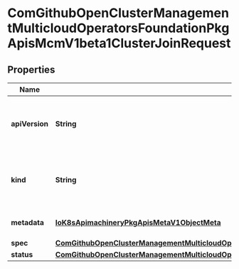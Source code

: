 
# ComGithubOpenClusterManagementMulticloudOperatorsFoundationPkgApisMcmV1beta1ClusterJoinRequest

## Properties
Name | Type | Description | Notes
------------ | ------------- | ------------- | -------------
**apiVersion** | **String** | APIVersion defines the versioned schema of this representation of an object. Servers should convert recognized schemas to the latest internal value, and may reject unrecognized values. More info: https://git.k8s.io/community/contributors/devel/sig-architecture/api-conventions.md#resources |  [optional]
**kind** | **String** | Kind is a string value representing the REST resource this object represents. Servers may infer this from the endpoint the client submits requests to. Cannot be updated. In CamelCase. More info: https://git.k8s.io/community/contributors/devel/sig-architecture/api-conventions.md#types-kinds |  [optional]
**metadata** | [**IoK8sApimachineryPkgApisMetaV1ObjectMeta**](IoK8sApimachineryPkgApisMetaV1ObjectMeta.md) | Standard object&#39;s metadata. More info: https://git.k8s.io/community/contributors/devel/api-conventions.md#metadata |  [optional]
**spec** | [**ComGithubOpenClusterManagementMulticloudOperatorsFoundationPkgApisMcmV1beta1ClusterJoinRequestSpec**](ComGithubOpenClusterManagementMulticloudOperatorsFoundationPkgApisMcmV1beta1ClusterJoinRequestSpec.md) | Spec defines the request to join hcm |  [optional]
**status** | [**ComGithubOpenClusterManagementMulticloudOperatorsFoundationPkgApisMcmV1beta1ClusterJoinStatus**](ComGithubOpenClusterManagementMulticloudOperatorsFoundationPkgApisMcmV1beta1ClusterJoinStatus.md) | Status defins the join status |  [optional]



